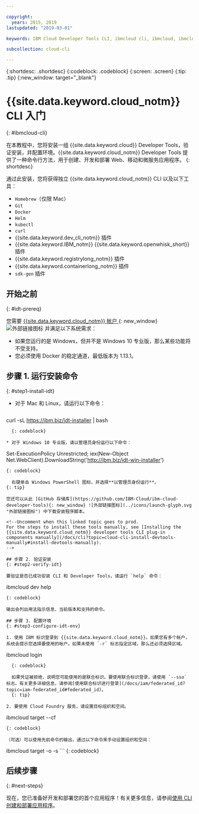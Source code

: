 ```yaml
---

copyright:
  years: 2015, 2019
lastupdated: "2019-03-01"

keywords: IBM Cloud Developer Tools CLI, ibmcloud cli, ibmcloud, ibmcloud dev, cli, plugin, plug-in, command line, command-line, developer tools

subcollection: cloud-cli

---
```


{:shortdesc: .shortdesc}
{:codeblock: .codeblock}
{:screen: .screen}
{:tip: .tip}
{:new_window: target="_blank"}

# {{site.data.keyword.cloud_notm}} CLI 入门
{: #ibmcloud-cli}

在本教程中，您将安装一组 {{site.data.keyword.cloud}} Developer Tools，验证安装，并配置环境。{{site.data.keyword.cloud_notm}} Developer Tools 提供了一种命令行方法，用于创建、开发和部署 Web、移动和微服务应用程序。
{: shortdesc}

通过此安装，您将获得独立 {{site.data.keyword.cloud_notm}} CLI 以及以下工具：

* `Homebrew`（仅限 Mac）
* `Git`
* `Docker`
* `Helm`
* `kubectl`
* `curl`
* {{site.data.keyword.dev_cli_notm}} 插件
* {{site.data.keyword.IBM_notm}} {{site.data.keyword.openwhisk_short}} 插件
* {{site.data.keyword.registrylong_notm}} 插件
* {{site.data.keyword.containerlong_notm}} 插件
* `sdk-gen` 插件

## 开始之前
{: #idt-prereq}

您需要 [{{site.data.keyword.cloud_notm}} 帐户 ](https://cloud.ibm.com/){: new_window}![外部链接图标](../icons/launch-glyph.svg "外部链接图标") 并满足以下系统需求：

* 如果您运行的是 Windows，但并不是 Windows 10 专业版，那么某些功能将不受支持。
* 您必须使用 Docker 的稳定通道，最低版本为 1.13.1。

## 步骤 1. 运行安装命令
{: #step1-install-idt}

* 对于 Mac 和 Linux，请运行以下命令：
  ```
curl -sL https://ibm.biz/idt-installer | bash
```
  {: codeblock}

* 对于 Windows 10 专业版，请以管理员身份运行以下命令：
  ```
  Set-ExecutionPolicy Unrestricted; iex(New-Object Net.WebClient).DownloadString('http://ibm.biz/idt-win-installer')
  ```
  {: codeblock}

    右键单击 Windows PowerShell 图标，并选择**以管理员身份运行**。
  {: tip}

  您还可以从此 [GitHub 存储库](https://github.com/IBM-Cloud/ibm-cloud-developer-tools){: new_window} ![外部链接图标](../icons/launch-glyph.svg "外部链接图标") 中下载安装程序脚本。

<!--Uncomment when this linked topic goes to prod.
  For the steps to install these tools manually, see [Installing the {{site.data.keyword.cloud_notm}} developer tools CLI plug-in components manually](/docs/cli?topic=cloud-cli-install-devtools-manually#install-devtools-manually).
-->

## 步骤 2. 验证安装
{: #step2-verify-idt}

要验证是否已成功安装 CLI 和 Developer Tools，请运行 `help` 命令：
```
ibmcloud dev help
```
{: codeblock}

输出会列出用法指示信息、当前版本和支持的命令。

## 步骤 3. 配置环境
{: #step3-configure-idt-env}

1. 使用 IBM 标识登录到 {{site.data.keyword.cloud_notm}}。如果您有多个帐户，系统会提示您选择要使用的帐户。如果未使用 `-r` 标志指定区域，那么还必须选择区域。
  ```
ibmcloud login
```
  {: codeblock}
  
  如果凭证被拒绝，说明您可能使用的是联合标识。要使用联合标识登录，请使用 `--sso` 标志。有关更多详细信息，请参阅[使用联合标识进行登录](/docs/iam/federated_id?topic=iam-federated_id#federated_id)。
  {: tip}

2. 要使用 Cloud Foundry 服务，请设置目标组织和空间。
  ```
  ibmcloud target --cf
  ```
  {: codeblock}

  （可选）可以使用先前命令的输出，通过以下命令来手动设置组织和空间：
  ```
ibmcloud target -o <value> -s <value>
	```
  {: codeblock}

## 后续步骤
{: #next-steps}

现在，您已准备好开发和部署您的首个应用程序！有关更多信息，请参阅[使用 CLI 创建和部署应用程序](/docs/apps?topic=creating-apps-create-deploy-app-cli#create-deploy-app-cli)。
